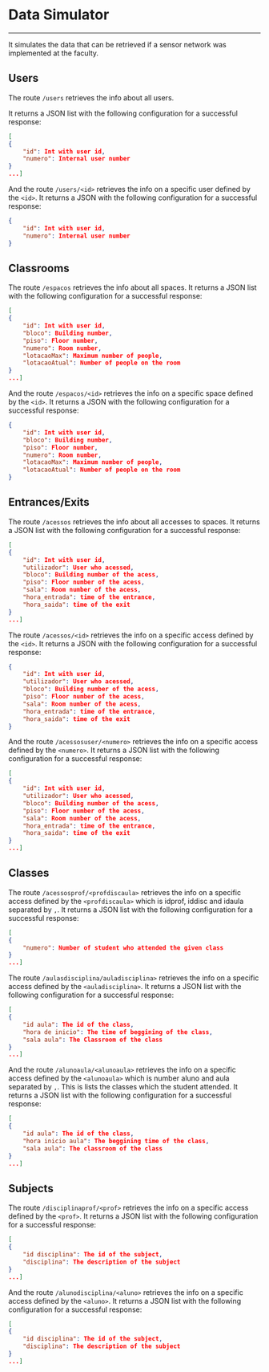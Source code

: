 # Data Simulator
---
It simulates the data that can be retrieved if a sensor network was implemented at the faculty.

## Users
The route ```/users``` retrieves the info about all users.

It returns a JSON list with the following configuration for a successful response:
```JSON
[
{
    "id": Int with user id,
    "numero": Internal user number
}
...]
```
 And the route ```/users/<id>``` retrieves the info on a specific user defined by the ```<id>```.
 It returns a JSON with the following configuration for a successful response:
 ```JSON
 {
     "id": Int with user id,
     "numero": Internal user number
 }
 ```

## Classrooms
The route ```/espacos``` retrieves the info about all spaces.
It returns a JSON list with the following configuration for a successful response:
```JSON
[
{
    "id": Int with user id,
    "bloco": Building number,
    "piso": Floor number,
    "numero": Room number,
    "lotacaoMax": Maximum number of people,
    "lotacaoAtual": Number of people on the room
}
...]
```

And the route ```/espacos/<id>``` retrieves the info on a specific space defined by the ```<id>```.
It returns a JSON with the following configuration for a successful response:
```JSON
{
    "id": Int with user id,
    "bloco": Building number,
    "piso": Floor number,
    "numero": Room number,
    "lotacaoMax": Maximum number of people,
    "lotacaoAtual": Number of people on the room
}
```

## Entrances/Exits
The route ```/acessos``` retrieves the info about all accesses to spaces.
It returns a JSON list with the following configuration for a successful response:
```JSON
[
{
    "id": Int with user id,
    "utilizador": User who acessed,
    "bloco": Building number of the acess,
    "piso": Floor number of the acess,
    "sala": Room number of the acess,
    "hora_entrada": time of the entrance,
    "hora_saida": time of the exit
}
...]
```

The route ```/acessos/<id>``` retrieves the info on a specific access defined by the ```<id>```.
It returns a JSON with the following configuration for a successful response:
```JSON
{
    "id": Int with user id,
    "utilizador": User who acessed,
    "bloco": Building number of the acess,
    "piso": Floor number of the acess,
    "sala": Room number of the acess,
    "hora_entrada": time of the entrance,
    "hora_saida": time of the exit
}
```

And the route ```/acessosuser/<numero>``` retrieves the info on a specific access defined by the ```<numero>```.
It returns a JSON list with the following configuration for a successful response:
```JSON
[
{
    "id": Int with user id,
    "utilizador": User who acessed,
    "bloco": Building number of the acess,
    "piso": Floor number of the acess,
    "sala": Room number of the acess,
    "hora_entrada": time of the entrance,
    "hora_saida": time of the exit
}
...]
```

## Classes
The route ```/acessosprof/<profdiscaula>``` retrieves the info on a specific access defined by the ```<profdiscaula>``` which is idprof, iddisc and idaula separated by ```,```.
It returns a JSON list with the following configuration for a successful response:
```JSON
[
{
    "numero": Number of student who attended the given class
}
...]
```

The route ```/aulasdisciplina/auladisciplina>``` retrieves the info on a specific access defined by the ```<auladisciplina>```.
It returns a JSON list with the following configuration for a successful response:
```JSON
[
{
    "id aula": The id of the class,
    "hora de inicio": The time of beggining of the class,
    "sala aula": The Classroom of the class
}
...]
```

And the route ```/alunoaula/<alunoaula>``` retrieves the info on a specific access defined by the ```<alunoaula>``` which is number aluno and aula separated by ```,```.
This is lists the classes which the student attended.
It returns a JSON list with the following configuration for a successful response:
```JSON
[
{
    "id aula": The id of the class,
    "hora inicio aula": The beggining time of the class,
    "sala aula": The classroom of the class
}
...]
```

## Subjects
The route ```/disciplinaprof/<prof>``` retrieves the info on a specific access defined by the ```<prof>```.
It returns a JSON list with the following configuration for a successful response:
```JSON
[
{
    "id disciplina": The id of the subject,
    "disciplina": The description of the subject
}
...]
```

And the route ```/alunodisciplina/<aluno>``` retrieves the info on a specific access defined by the ```<aluno>```.
It returns a JSON list with the following configuration for a successful response:
```JSON
[
{
    "id disciplina": The id of the subject,
    "disciplina": The description of the subject
}
...]
```
